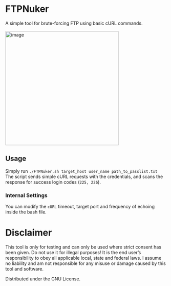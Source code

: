 # FTPNuker
A simple tool for brute-forcing FTP using basic cURL commands. </br></br>
<img width="354" alt="image" src="https://user-images.githubusercontent.com/59119926/184116714-15494694-de0c-4061-b226-7ca1edc90754.png">


## Usage

Simply run `./FTPNuker.sh target_host user_name path_to_passlist.txt` </br>
The script sends simple cURL requests with the credentials, and scans the response for success login codes (`225, 226`).

### Internal Settings
You can modify the `cURL` timeout, target port and frequency of echoing inside the bash file.


# Disclaimer

This tool is only for testing and can only be used where strict consent has been given. Do not use it for illegal purposes! It is the end user’s responsibility to obey all applicable local, state and federal laws. I assume no liability and am not responsible for any misuse or damage caused by this tool and software.

Distributed under the GNU License.
